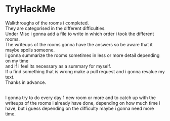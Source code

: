 # TryHackMe
Walkthroughs of the rooms i completed.<br>
They are categorised in the different difficulties.<br>
Under Misc i gonna add a file to write in which order i took the different rooms.<br>
The writeups of the rooms gonna have the answers so be aware that it maybe spoils someone.<br>
I gonna summarize the rooms sometimes in less or more detail depending on my time <br> and if i feel its necessary as a summary for myself.<br>
If u find something that is wrong make a pull request and i gonna revalue my text.<br>
Thanks in advance.<br><br>

I gonna try to do every day 1 new room or more and to catch up with the writeups of the rooms i already have done, depending on how much time i have, but i guess depending on the difficulty maybe i gonna need more time.

